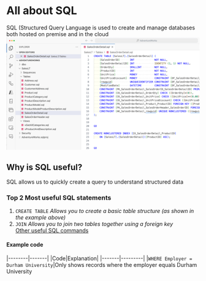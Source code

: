 # All about SQL
SQL (Structured Query Language is used to create and manage databases both hosted on premise and in the cloud
![Alt: Example of SQL](https://github.com/matthew-t-mcgregor/test/blob/main/sql.png)

## Why is SQL useful?
SQL allows us to quickly create a query to understand structured data

### Top 2 Most useful SQL statements
1. `CREATE TABLE` *Allows you to create a basic table structure (as shown in the example above)*
2. `JOIN` *Allows you to join two tables together using a foreign key* <br>
[Other useful SQL commands](https://www.w3schools.com/sql/sql_syntax.asp)

#### Example code
|--------|-------|
|Code|Explanation|
|-------|---------|
|`WHERE Employer = Durham University`|Only shows records where the employer equals Durham University
